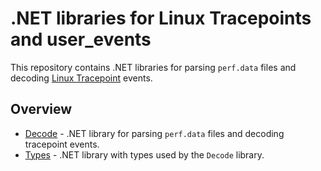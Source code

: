 # .NET libraries for Linux Tracepoints and user_events

This repository contains .NET libraries for parsing `perf.data` files and decoding
[Linux Tracepoint](https://www.kernel.org/doc/html/latest/trace/tracepoints.html)
events.

## Overview

- [Decode](Decode) - .NET library for parsing `perf.data` files and decoding tracepoint
  events.
- [Types](Types) - .NET library with types used by the `Decode` library.
